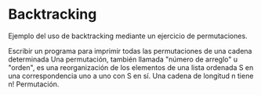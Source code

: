 # Backtracking
 Ejemplo del uso de backtracking mediante un ejercicio de permutaciones.
 
 Escribir un programa para imprimir todas las permutaciones de una cadena determinada
 Una permutación, también llamada "número de arreglo" u "orden", es una 
 reorganización de los elementos de una lista ordenada S en una correspondencia uno a
 uno con S en sí. Una cadena de longitud n tiene n! Permutación.
